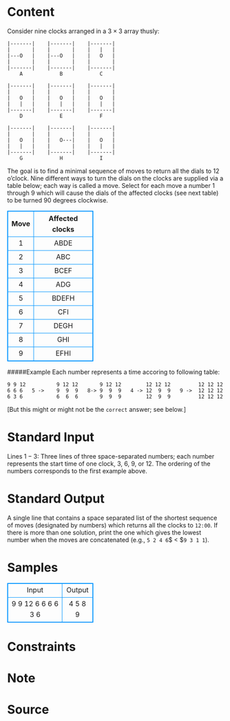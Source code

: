 
# Content

Consider nine clocks arranged in a $3\times 3$ array thusly:

```
|-------|    |-------|    |-------|
|       |    |       |    |   |   |
|---O   |    |---O   |    |   O   |
|       |    |       |    |       |
|-------|    |-------|    |-------|
    A            B            C

|-------|    |-------|    |-------|
|       |    |       |    |       |
|   O   |    |   O   |    |   O   |
|   |   |    |   |   |    |   |   |
|-------|    |-------|    |-------|
    D            E            F

|-------|    |-------|    |-------|
|       |    |       |    |       |
|   O   |    |   O---|    |   O   |
|   |   |    |       |    |   |   |
|-------|    |-------|    |-------|
    G            H            I
```

The goal is to find a minimal sequence of moves to return all the dials to $12$ o’clock. Nine different ways to turn the dials on the clocks are supplied via a table below; each way is called a move. Select for each move a number $1$ through $9$ which will cause the dials of the affected clocks (see next table) to be turned $90$ degrees clockwise.

Move | Affected clocks
--------|------------------
1| ABDE
2 |ABC
3| BCEF
4| ADG
5| BDEFH
6| CFI
7| DEGH
8| GHI
9| EFHI

#####Example
Each number represents a time accoring to following table:

```
9 9 12          9 12 12       9 12 12        12 12 12         12 12 12
6 6 6   5 ->    9  9  9   8-> 9  9  9   4 -> 12  9  9   9 ->  12 12 12
6 3 6           6  6  6       9  9  9        12  9  9         12 12 12
```

[But this might or might not be the `correct` answer; see below.]

# Standard Input

Lines $1-3$: Three lines of three space-separated numbers; each number represents the start time of one clock, $3$, $6$, $9$, or $12$. The ordering of the numbers corresponds to the first example above.

# Standard Output

A single line that contains a space separated list of the shortest sequence of moves (designated by numbers) which returns all the clocks to `12:00`. If there is more than one solution, print the one which gives the lowest number when the moves are concatenated (e.g., `5 2 4 6`$ < $`9 3 1 1`).

# Samples

<style>
        table,table tr th, table tr td { border:1px solid #0094ff; }
        table { width: 200px; min-height: 25px; line-height: 25px; text-align: center; border-collapse: collapse;}   
    </style>
<table>
	<tr>
		<td>Input</td>
		<td>Output</td>
	</tr>
<tr><td>9 9 12
6 6 6
6 3 6</td><td>4 5 8 9</td></tr></table>


# Constraints



# Note



# Source


